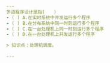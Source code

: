 ```yaml
---
多道程序设计是指(　　)
- ( ) A.在实时系统中并发运行多个程序 
- ( ) B.在分布系统中同一时刻运行多个程序 
- ( ) C.在一台处理机上同一时刻运行多个程序 
- ( ) D.在一台处理机上并发运行多个程序

> 知识点：处理机调度。

---
```

